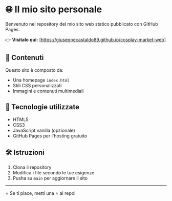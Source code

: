 # 🌐 Il mio sito personale

Benvenuto nel repository del mio sito web statico pubblicato con GitHub Pages.

👉 **Visitalo qui:** [https://giuseppecastaldo89.github.io/cosplay-market-web]

## 📁 Contenuti
Questo sito è composto da:
- Una homepage `index.html`
- Stili CSS personalizzati
- Immagini e contenuti multimediali

## 🚀 Tecnologie utilizzate
- HTML5
- CSS3
- JavaScript vanilla (opzionale)
- GitHub Pages per l'hosting gratuito

## 🛠️ Istruzioni
1. Clona il repository
2. Modifica i file secondo le tue esigenze
3. Pusha su `main` per aggiornare il sito

---

⭐️ Se ti piace, metti una ⭐️ al repo!
